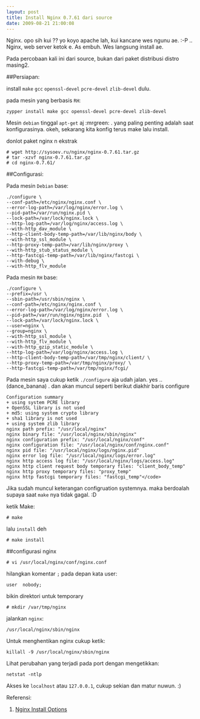 ```yaml
--- 
layout: post
title: Install Nginx 0.7.61 dari source
date: 2009-08-21 21:00:08
---
```


Nginx. opo sih kui ?? yo koyo apache lah, kui kancane wes ngunu ae. :-P .. Nginx, web server ketok e. As embuh. Wes langsung install ae.

Pada percobaan kali ini dari source, bukan dari paket distribusi distro masing2.

##Persiapan:

install `make` `gcc` `openssl-devel` `pcre-devel` `zlib-devel` dulu.

pada mesin yang berbasis `RH`:

	zypper install make gcc openssl-devel pcre-devel zlib-devel


Mesin `debian` tinggal `apt-get` aj :mrgreen: . yang paling penting adalah saat konfigurasinya. okeh, sekarang kita konfig terus make lalu install.

donlot paket nginx n ekstrak

	# wget http://sysoev.ru/nginx/nginx-0.7.61.tar.gz
	# tar -xzvf nginx-0.7.61.tar.gz
	# cd nginx-0.7.61/


##Configurasi:

Pada mesin `Debian` base:

	./configure \
	--conf-path=/etc/nginx/nginx.conf \
	--error-log-path=/var/log/nginx/error.log \
	--pid-path=/var/run/nginx.pid \
	--lock-path=/var/lock/nginx.lock \
	--http-log-path=/var/log/nginx/access.log \
	--with-http_dav_module \
	--http-client-body-temp-path=/var/lib/nginx/body \
	--with-http_ssl_module \
	--http-proxy-temp-path=/var/lib/nginx/proxy \
	--with-http_stub_status_module \
	--http-fastcgi-temp-path=/var/lib/nginx/fastcgi \
	--with-debug \
	--with-http_flv_module

Pada mesin `RH` base:

	./configure \
	--prefix=/usr \
	--sbin-path=/usr/sbin/nginx \
	--conf-path=/etc/nginx/nginx.conf \
	--error-log-path=/var/log/nginx/error.log \
	--pid-path=/var/run/nginx/nginx.pid  \
	--lock-path=/var/lock/nginx.lock \
	--user=nginx \
	--group=nginx \
	--with-http_ssl_module \
	--with-http_flv_module \
	--with-http_gzip_static_module \
	--http-log-path=/var/log/nginx/access.log \
	--http-client-body-temp-path=/var/tmp/nginx/client/ \
	--http-proxy-temp-path=/var/tmp/nginx/proxy/ \
	--http-fastcgi-temp-path=/var/tmp/nginx/fcgi/

Pada mesin saya cukup ketik `./configure` aja udah jalan. yes .. (dance_banana) . dan akan muncul seperti berikut diakhir baris configure

	Configuration summary
	+ using system PCRE library
	+ OpenSSL library is not used
	+ md5: using system crypto library
	+ sha1 library is not used
	+ using system zlib library
	nginx path prefix: "/usr/local/nginx"
	nginx binary file: "/usr/local/nginx/sbin/nginx"
	nginx configuration prefix: "/usr/local/nginx/conf"
	nginx configuration file: "/usr/local/nginx/conf/nginx.conf"
	nginx pid file: "/usr/local/nginx/logs/nginx.pid"
	nginx error log file: "/usr/local/nginx/logs/error.log"
	nginx http access log file: "/usr/local/nginx/logs/access.log"
	nginx http client request body temporary files: "client_body_temp"
	nginx http proxy temporary files: "proxy_temp"
	nginx http fastcgi temporary files: "fastcgi_temp"</code>
	
Jika sudah muncul keterangan configruation systemnya. maka berdoalah supaya saat `make` nya tidak gagal. :D

ketik Make:

	# make

lalu `install` deh

	# make install


##configurasi nginx

	# vi /usr/local/nginx/conf/nginx.conf

hilangkan komentar `;` pada depan kata user:

	user  nobody;

bikin direktori untuk temporary

	# mkdir /var/tmp/nginx

jalankan `nginx`:

	/usr/local/nginx/sbin/nginx

Untuk menghentikan nginx cukup ketik:

	killall -9 /usr/local/nginx/sbin/nginx

Lihat perubahan yang terjadi pada port dengan mengetikkan:

	netstat -ntlp

Akses ke `localhost` atau `127.0.0.1`, cukup sekian dan matur nuwun. :)



Referensi:
1. [Nginx Install Options](http://wiki.nginx.org/NginxInstallOptions)

